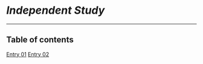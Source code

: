 # *Independent Study*
___
## Table of contents

[Entry 01](/entries/Entry01.md)
[Entry 02](/entries/Entry01.md)

